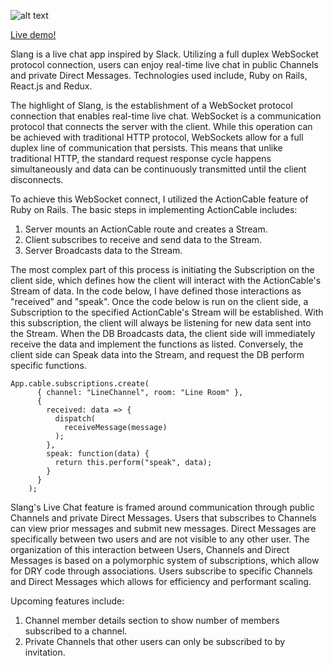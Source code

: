 ![alt text](https://github.com/Benpong89/slang/blob/master/app/assets/images/newlogo7.png)

[Live demo!](https://slangg.herokuapp.com/#/)

Slang is a live chat app inspired by Slack. Utilizing a full duplex WebSocket protocol connection, users can enjoy real-time live chat in public Channels and private Direct Messages. Technologies used include, Ruby on Rails, React.js and Redux.

The highlight of Slang, is the establishment of a WebSocket protocol connection that enables real-time live chat. WebSocket is a communication protocol that connects the server with the client. While this operation can be achieved with traditional HTTP protocol, WebSockets allow for a full duplex line of communication that persists. This means that unlike traditional HTTP, the standard request response cycle happens simultaneously and data can be continuously transmitted until the client disconnects.

To achieve this WebSocket connect, I utilized the ActionCable feature of Ruby on Rails. The basic steps in implementing ActionCable includes:

1.  Server mounts an ActionCable route and creates a Stream.
2.  Client subscribes to receive and send data to the Stream.
3.  Server Broadcasts data to the Stream.

The most complex part of this process is initiating the Subscription on the client side, which defines how the client will interact with the ActionCable's Stream of data. In the code below, I have defined those interactions as "received" and "speak". Once the code below is run on the client side, a Subscription to the specified ActionCable's Stream will be established. With this subscription, the client will always be listening for new data sent into the Stream. When the DB Broadcasts data, the client side will immediately receive the data and implement the functions as listed. Conversely, the client side can Speak data into the Stream, and request the DB perform specific functions.

```
App.cable.subscriptions.create(
      { channel: "LineChannel", room: "Line Room" },
      {
        received: data => {
          dispatch(
            receiveMessage(message)
          );
        },
        speak: function(data) {
          return this.perform("speak", data);
        }
      }
    );
```

Slang's Live Chat feature is framed around communication through public Channels and private Direct Messages. Users that subscribes to Channels can view prior messages and submit new messages. Direct Messages are specifically between two users and are not visible to any other user. The organization of this interaction between Users, Channels and Direct Messages is based on a polymorphic system of subscriptions, which allow for DRY code through associations. Users subscribe to specific Channels and Direct Messages which allows for efficiency and performant scaling.

Upcoming features include:

1.  Channel member details section to show number of members subscribed to a channel.
2.  Private Channels that other users can only be subscribed to by invitation.
